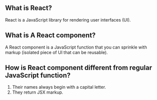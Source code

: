 ## What is React?

React is a JavaScript library for rendering user interfaces (UI).

## What is A React component?

A React component is a JavaScript function that you can sprinkle with markup (isolated piece of UI that can be reusable).

## How is React component different from regular JavaScript function?

1. Their names always begin with a capital letter.
2. They return JSX markup.
